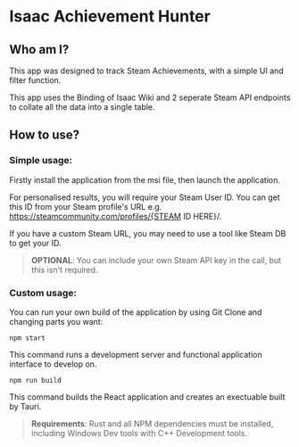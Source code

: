 # Isaac Achievement Hunter

## Who am I?

This app was designed to track Steam Achievements, with a simple UI and filter function.

This app uses the Binding of Isaac Wiki and 2 seperate Steam API endpoints to collate all the data into a single table.

## How to use?

### Simple usage:

Firstly install the application from the msi file, then launch the application.

For personalised results, you will require your Steam User ID. You can get this ID from your Steam profile's URL e.g. https://steamcommunity.com/profiles/{STEAM ID HERE}/.

If you have a custom Steam URL, you may need to use a tool like Steam DB to get your ID.

> **OPTIONAL**: You can include your own Steam API key in the call, but this isn't required.

### Custom usage:

You can run your own build of the application by using Git Clone and changing parts you want:

```
npm start
```

This command runs a development server and functional application interface to develop on.

```
npm run build
```

This command builds the React application and creates an exectuable built by Tauri.

> **Requirements**: Rust and all NPM dependencies must be installed, including Windows Dev tools with C++ Development tools.
